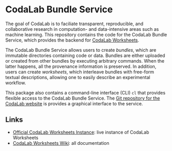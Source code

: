 # CodaLab Bundle Service

The goal of CodaLab is to faciliate transparent, reproducible, and
collaborative research in computation- and data-intensive areas such as machine
learning.  This repository contains the code for the CodaLab Bundle Service,
which provides the backend for [CodaLab Worksheets](
https://github.com/codalab/codalab/wiki/CodaLab-Worksheets).

The CodaLab Bundle Service allows users to create *bundles*, which are
immutable directories containing code or data.  Bundles are either
uploaded or created from other bundles by executing arbitrary commands.
When the latter happens, all the provenance information is preserved.  In
addition, users can create *worksheets*, which interleave bundles with
free-form textual descriptions, allowing one to easily describe an experimental
workflow.

This package also contains a command-line interface (CLI) `cl` that provides
flexible access to the CodaLab Bundle Service.  The [Git repository for the
CodaLab website](https://github.com/codalab/codalab) is provides a graphical
interface to the service.

## Links

* [Official CodaLab Worksheets Instance](https://worksheets.codalab.org/): live instance of CodaLab Worksheets
* [CodaLab Worksheets Wiki](https://github.com/codalab/codalab/wiki/CodaLab-Worksheets): all documentation
